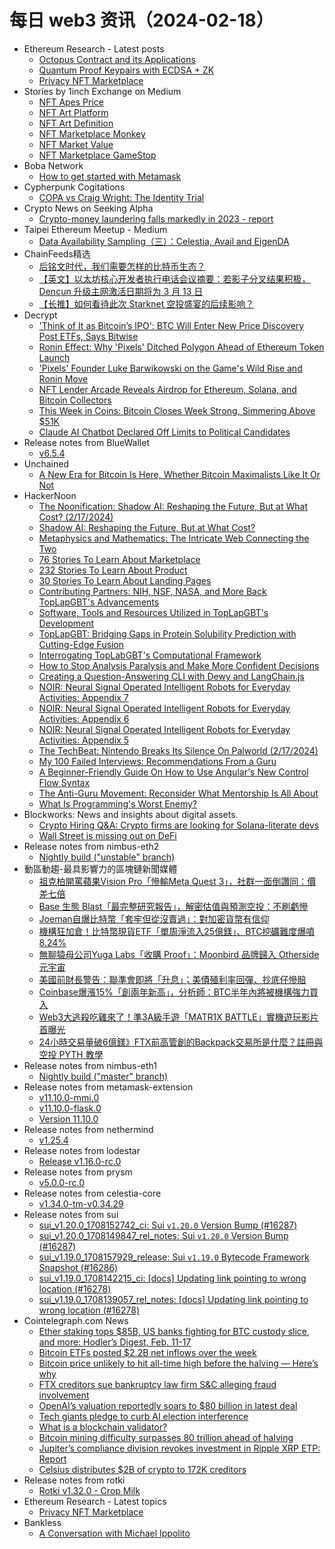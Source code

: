 # 每日 web3 资讯（2024-02-18）

- Ethereum Research - Latest posts
  - [Octopus Contract and its Applications](https://ethresear.ch/t/octopus-contract-and-its-applications/17844#post_15)
  - [Quantum Proof Keypairs with ECDSA + ZK](https://ethresear.ch/t/quantum-proof-keypairs-with-ecdsa-zk/14901#post_3)
  - [Privacy NFT Marketplace](https://ethresear.ch/t/privacy-nft-marketplace/18689#post_1)
- Stories by 1inch Exchange on Medium
  - [NFT Apes Price](https://medium.com/nft-art/nft-apes-price-5c6f8a07f075?source=rss-c4f4cadf8a31------2)
  - [NFT Art Platform](https://medium.com/nft-art/nft-art-platform-4c508b516d5e?source=rss-c4f4cadf8a31------2)
  - [NFT Art Definition](https://medium.com/nft-art/nft-art-definition-a38238295973?source=rss-c4f4cadf8a31------2)
  - [NFT Marketplace Monkey](https://medium.com/nft-marketplace/nft-marketplace-monkey-ac0ab4c0ab93?source=rss-c4f4cadf8a31------2)
  - [NFT Market Value](https://medium.com/nft-market/nft-market-value-8cf411cde326?source=rss-c4f4cadf8a31------2)
  - [NFT Marketplace GameStop](https://medium.com/nft-marketplace/nft-marketplace-gamestop-98f055958b26?source=rss-c4f4cadf8a31------2)
- Boba Network
  - [How to get started with Metamask](https://boba.network/education/how-to-get-started-with-metamask/)
- Cypherpunk Cogitations
  - [COPA vs Craig Wright: The Identity Trial](https://blog.lopp.net/copa-vs-craig-wright-identity-trial/)
- Crypto News on Seeking Alpha
  - [Crypto-money laundering falls markedly in 2023 - report](https://seekingalpha.com/news/4068306-crypto-money-laundering-falls-markedly-in-2023-report?utm_source=feed_news_crypto&utm_medium=referral&feed_item_type=news)
- Taipei Ethereum Meetup - Medium
  - [Data Availability Sampling（三）：Celestia, Avail and EigenDA](https://medium.com/taipei-ethereum-meetup/data-availability-sampling-part-three-celestia-eigen-da-and-avail-da-1a11d29b3a1b?source=rss----756327875b4f---4)
- ChainFeeds精选
  - [后铭文时代，我们需要怎样的比特币生态？](https://www.noweb3.ai/p/e47)
  - [【英文】以太坊核心开发者执行电话会议摘要：若影子分叉结果积极， Dencun 升级主网激活日期将为 3 月 13 日](https://www.galaxy.com/insights/research/ethereum-all-core-developers-execution-call-181/)
  - [【长推】如何看待此次 Starknet 空投盛宴的后续影响？](https://twitter.com/tmel0211/status/1758365559593545838)
- Decrypt
  - ['Think of It as Bitcoin’s IPO': BTC Will Enter New Price Discovery Post ETFs, Says Bitwise](https://decrypt.co/217933/bitcoins-ipo-btc-price-discovery-etfs-all-time-high)
  - [Ronin Effect: Why 'Pixels' Ditched Polygon Ahead of Ethereum Token Launch](https://decrypt.co/217952/ronin-effect-why-pixels-game-ditched-polygon)
  - ['Pixels' Founder Luke Barwikowski on the Game's Wild Rise and Ronin Move](https://decrypt.co/videos/interviews/3GbWbSMh/pixels-founder-luke-barwikowski-on-the-games-wild-rise-and-ronin-move)
  - [NFT Lender Arcade Reveals Airdrop for Ethereum, Solana, and Bitcoin Collectors](https://decrypt.co/217914/arcade-nft-lender-airdrop-ethereum-solana-bitcoin)
  - [This Week in Coins: Bitcoin Closes Week Strong, Simmering Above $51K](https://decrypt.co/217880/this-week-in-coins-bitcoin-above-50000)
  - [Claude AI Chatbot Declared Off Limits to Political Candidates](https://decrypt.co/217937/anthropic-claude-ai-chatbot-politics-elections-campaign-deepfake-rules)
- Release notes from BlueWallet
  - [v6.5.4](https://github.com/BlueWallet/BlueWallet/releases/tag/v6.5.4)
- Unchained
  - [A New Era for Bitcoin Is Here, Whether Bitcoin Maximalists Like It Or Not](https://unchainedcrypto.com/a-new-era-for-bitcoin-is-here-whether-bitcoin-maximalists-like-it-or-not/)
- HackerNoon
  - [The Noonification: Shadow AI: Reshaping the Future, But at What Cost? (2/17/2024)](https://hackernoon.com/2-17-2024-noonification?source=rss)
  - [Shadow AI: Reshaping the Future, But at What Cost?](https://hackernoon.com/shadow-ai-reshaping-the-future-but-at-what-cost?source=rss)
  - [Metaphysics and Mathematics: The Intricate Web Connecting the Two](https://hackernoon.com/metaphysics-and-mathematics-the-intricate-web-connecting-the-two?source=rss)
  - [76 Stories To Learn About Marketplace](https://hackernoon.com/76-stories-to-learn-about-marketplace?source=rss)
  - [232 Stories To Learn About Product](https://hackernoon.com/232-stories-to-learn-about-product?source=rss)
  - [30 Stories To Learn About Landing Pages](https://hackernoon.com/30-stories-to-learn-about-landing-pages?source=rss)
  - [Contributing Partners: NIH, NSF, NASA, and More Back TopLapGBT's Advancements](https://hackernoon.com/contributing-partners-nih-nsf-nasa-and-more-back-toplapgbts-advancements?source=rss)
  - [Software, Tools and Resources Utilized in TopLapGBT's Development](https://hackernoon.com/software-tools-and-resources-utilized-in-toplapgbts-development?source=rss)
  - [TopLapGBT: Bridging Gaps in Protein Solubility Prediction with Cutting-Edge Fusion](https://hackernoon.com/toplapgbt-bridging-gaps-in-protein-solubility-prediction-with-cutting-edge-fusion?source=rss)
  - [Interrogating TopLabGBT's Computational Framework](https://hackernoon.com/interrogating-toplabgbts-computational-framework?source=rss)
  - [How to Stop Analysis Paralysis and Make More Confident Decisions](https://hackernoon.com/how-to-stop-analysis-paralysis-and-make-more-confident-decisions?source=rss)
  - [Creating a Question-Answering CLI with Dewy and LangChain.js](https://hackernoon.com/creating-a-question-answering-cli-with-dewy-and-langchainjs?source=rss)
  - [NOIR: Neural Signal Operated Intelligent Robots for Everyday Activities: Appendix 7](https://hackernoon.com/noir-neural-signal-operated-intelligent-robots-for-everyday-activities-appendix-7?source=rss)
  - [NOIR: Neural Signal Operated Intelligent Robots for Everyday Activities: Appendix 6](https://hackernoon.com/noir-neural-signal-operated-intelligent-robots-for-everyday-activities-appendix-6?source=rss)
  - [NOIR: Neural Signal Operated Intelligent Robots for Everyday Activities: Appendix 5](https://hackernoon.com/noir-neural-signal-operated-intelligent-robots-for-everyday-activities-appendix-5?source=rss)
  - [The TechBeat: Nintendo Breaks Its Silence On Palworld (2/17/2024)](https://hackernoon.com/2-17-2024-techbeat?source=rss)
  - [My 100 Failed Interviews: Recommendations From a Guru](https://hackernoon.com/my-100-failed-interviews-recommendations-from-a-guru?source=rss)
  - [A Beginner-Friendly Guide On How to Use Angular's New Control Flow Syntax](https://hackernoon.com/a-beginner-friendly-guide-on-how-to-use-angulars-new-control-flow-syntax?source=rss)
  - [The Anti-Guru Movement: Reconsider What Mentorship Is All About](https://hackernoon.com/the-anti-guru-movement-reconsider-what-mentorship-is-all-about?source=rss)
  - [What Is Programming's Worst Enemy?](https://hackernoon.com/what-is-programmings-worst-enemy?source=rss)
- Blockworks: News and insights about digital assets.
  - [Crypto Hiring Q&amp;A: Crypto firms are looking for Solana-literate devs](https://blockworks.co/news/crypto-firms-seeking-developers)
  - [Wall Street is missing out on DeFi](https://blockworks.co/news/wall-street-defi-security-compliance)
- Release notes from nimbus-eth2
  - [Nightly build ("unstable" branch)](https://github.com/status-im/nimbus-eth2/releases/tag/nightly)
- 動區動趨-最具影響力的區塊鏈新聞媒體
  - [祖克柏開罵蘋果Vision Pro「慘輸Meta Quest 3」，社群一面倒讚同：價差七倍](https://www.blocktempo.com/zuckerberg-comments-on-apple-vision-pro-quest-is-better-for-the-vast-majority-of-things-that-people-use-mr-for/)
  - [Base 生態 Blast「最完整研究報告」，解密估值與預測空投：不刷虧慘](https://www.blocktempo.com/the-uniqueness-of-blasts-operating-strategy/)
  - [Joeman自爆比特幣「套牢但從沒賣過」：對加密貨幣有信仰](https://www.blocktempo.com/joeman-says-he-has-never-sold-his-bitcoins-and-still-has-great-faith-in-cryptos/)
  - [機構狂加倉！比特幣現貨ETF「單周淨流入25億鎂」、BTC挖礦難度爆噴8.24%](https://www.blocktempo.com/bitcoin-spot-etf-net-inflow-of-2-5-billion-in-a-single-week/)
  - [無聊猿母公司Yuga Labs「收購 Proof」：Moonbird 品牌歸入 Otherside 元宇宙](https://www.blocktempo.com/yuga-labs-acquires-moonbirds-nft-startup-proof/)
  - [美國前財長警告：聯準會即將「升息」；美債殖利率回彈、抄底仔慘賠](https://www.blocktempo.com/former-u-s-treasury-secretary-warns-next-fed-move-will-be-a-hike/)
  - [Coinbase爆漲15%「創兩年新高」，分析師：BTC半年內將被機構強力買入](https://www.blocktempo.com/coinbase-shares-rise-15-hitting-two-year-high/)
  - [Web3大逃殺吃雞來了！準3A級手遊「MATR1X BATTLE」實機遊玩影片首曝光](https://www.blocktempo.com/matr1x-releases-live-video-of-its-battle-royale-mobile-game-matr1x-battle/)
  - [24小時交易量破6億鎂》FTX前高管創的Backpack交易所是什麼？註冊與空投 PYTH 教學](https://www.blocktempo.com/what-is-backpack-exchange/)
- Release notes from nimbus-eth1
  - [Nightly build ("master" branch)](https://github.com/status-im/nimbus-eth1/releases/tag/nightly)
- Release notes from metamask-extension
  - [v11.10.0-mmi.0](https://github.com/MetaMask/metamask-extension/releases/tag/v11.10.0-mmi.0)
  - [v11.10.0-flask.0](https://github.com/MetaMask/metamask-extension/releases/tag/v11.10.0-flask.0)
  - [Version 11.10.0](https://github.com/MetaMask/metamask-extension/releases/tag/v11.10.0)
- Release notes from nethermind
  - [v1.25.4](https://github.com/NethermindEth/nethermind/releases/tag/1.25.4)
- Release notes from lodestar
  - [Release v1.16.0-rc.0](https://github.com/ChainSafe/lodestar/releases/tag/v1.16.0-rc.0)
- Release notes from prysm
  - [v5.0.0-rc.0](https://github.com/prysmaticlabs/prysm/releases/tag/v5.0.0-rc.0)
- Release notes from celestia-core
  - [v1.34.0-tm-v0.34.29](https://github.com/celestiaorg/celestia-core/releases/tag/v1.34.0-tm-v0.34.29)
- Release notes from sui
  - [sui_v1.20.0_1708152742_ci: Sui `v1.20.0` Version Bump (#16287)](https://github.com/MystenLabs/sui/releases/tag/sui_v1.20.0_1708152742_ci)
  - [sui_v1.20.0_1708149847_rel_notes: Sui `v1.20.0` Version Bump (#16287)](https://github.com/MystenLabs/sui/releases/tag/sui_v1.20.0_1708149847_rel_notes)
  - [sui_v1.19.0_1708157929_release: Sui `v1.19.0` Bytecode Framework Snapshot (#16286)](https://github.com/MystenLabs/sui/releases/tag/sui_v1.19.0_1708157929_release)
  - [sui_v1.19.0_1708142215_ci: [docs] Updating link pointing to wrong location (#16278)](https://github.com/MystenLabs/sui/releases/tag/sui_v1.19.0_1708142215_ci)
  - [sui_v1.19.0_1708139057_rel_notes: [docs] Updating link pointing to wrong location (#16278)](https://github.com/MystenLabs/sui/releases/tag/sui_v1.19.0_1708139057_rel_notes)
- Cointelegraph.com News
  - [Ether staking tops $85B, US banks fighting for BTC custody slice, and more: Hodler’s Digest, Feb. 11-17](https://cointelegraph.com/magazine/ether-staking-tops-85b-us-banks-fighting-for-btc-custody-slice-and-more-hodlers-digest-feb-11-17/)
  - [Bitcoin ETFs posted $2.2B net inflows over the week](https://cointelegraph.com/news/bitcoin-etfs-posted-2-2b-net-inflows-february)
  - [Bitcoin price unlikely to hit all-time high before the halving — Here’s why](https://cointelegraph.com/news/bitcoin-price-unlikely-to-hit-all-time-high-before-the-halving-here-is-why)
  - [FTX creditors sue bankruptcy law firm S&amp;C alleging fraud involvement](https://cointelegraph.com/news/ftx-creditors-sue-sullivan-cromwell-alleging-fraud-involvement)
  - [OpenAI’s valuation reportedly soars to $80 billion in latest deal](https://cointelegraph.com/news/open-ai-valuation-reportedly-soars-to-80-billion-in-latest-deal)
  - [Tech giants pledge to curb AI election interference](https://cointelegraph.com/news/tech-giants-pledge-to-curb-ai-election-influence-amid-concerns)
  - [What is a blockchain validator?](https://cointelegraph.com/explained/what-is-a-blockchain-validator)
  - [Bitcoin mining difficulty surpasses 80 trillion ahead of halving](https://cointelegraph.com/news/bitcoin-mining-difficulty-surpasses-80-trillion-amid-halving-anticipation)
  - [Jupiter’s compliance division revokes investment in Ripple XRP ETP: Report](https://cointelegraph.com/news/jupiter-compliance-investment-ripple-xrp-etp)
  - [Celsius distributes $2B of crypto to 172K creditors](https://cointelegraph.com/news/celsius-distribution-crypto-creditors-bitcoin-ethereum)
- Release notes from rotki
  - [Rotki v1.32.0 - Crop Milk](https://github.com/rotki/rotki/releases/tag/v1.32.0)
- Ethereum Research - Latest topics
  - [Privacy NFT Marketplace](https://ethresear.ch/t/privacy-nft-marketplace/18689)
- Bankless
  - [A Conversation with Michael Ippolito](http://sites.libsyn.com/247424/a-conversation-with-michael-ippolito)
